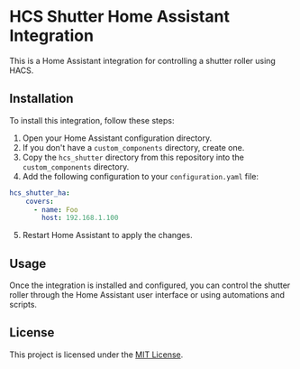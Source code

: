 # HCS Shutter Home Assistant Integration

This is a Home Assistant integration for controlling a shutter roller using HACS.

## Installation

To install this integration, follow these steps:

1. Open your Home Assistant configuration directory.
2. If you don't have a `custom_components` directory, create one.
3. Copy the `hcs_shutter` directory from this repository into the `custom_components` directory.
4. Add the following configuration to your `configuration.yaml` file:

```yaml
hcs_shutter_ha:
    covers:
      - name: Foo
        host: 192.168.1.100
```

5. Restart Home Assistant to apply the changes.

## Usage

Once the integration is installed and configured, you can control the shutter roller through the Home Assistant user interface or using automations and scripts.


## License

This project is licensed under the [MIT License](https://github.com/thomasmunoz13/hcs_shutter_ha/blob/main/LICENSE).

